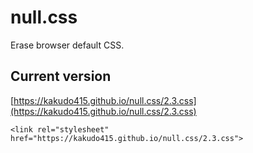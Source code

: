 # null.css
Erase browser default CSS.
## Current version
[https://kakudo415.github.io/null.css/2.3.css](https://kakudo415.github.io/null.css/2.3.css)
```
<link rel="stylesheet" href="https://kakudo415.github.io/null.css/2.3.css">
```
